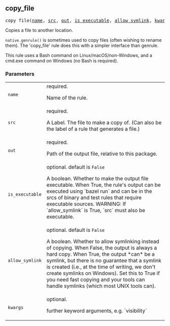 <!-- Generated with Stardoc: http://skydoc.bazel.build -->

<a name="#copy_file"></a>

## copy_file

<pre>
copy_file(<a href="#copy_file-name">name</a>, <a href="#copy_file-src">src</a>, <a href="#copy_file-out">out</a>, <a href="#copy_file-is_executable">is_executable</a>, <a href="#copy_file-allow_symlink">allow_symlink</a>, <a href="#copy_file-kwargs">kwargs</a>)
</pre>

Copies a file to another location.

`native.genrule()` is sometimes used to copy files (often wishing to rename them). The 'copy_file' rule does this with a simpler interface than genrule.

This rule uses a Bash command on Linux/macOS/non-Windows, and a cmd.exe command on Windows (no Bash is required).


### Parameters

<table class="params-table">
  <colgroup>
    <col class="col-param" />
    <col class="col-description" />
  </colgroup>
  <tbody>
    <tr id="copy_file-name">
      <td><code>name</code></td>
      <td>
        required.
        <p>
          Name of the rule.
        </p>
      </td>
    </tr>
    <tr id="copy_file-src">
      <td><code>src</code></td>
      <td>
        required.
        <p>
          A Label. The file to make a copy of. (Can also be the label of a rule
    that generates a file.)
        </p>
      </td>
    </tr>
    <tr id="copy_file-out">
      <td><code>out</code></td>
      <td>
        required.
        <p>
          Path of the output file, relative to this package.
        </p>
      </td>
    </tr>
    <tr id="copy_file-is_executable">
      <td><code>is_executable</code></td>
      <td>
        optional. default is <code>False</code>
        <p>
          A boolean. Whether to make the output file executable. When
    True, the rule's output can be executed using `bazel run` and can be
    in the srcs of binary and test rules that require executable sources.
    WARNING: If `allow_symlink` is True, `src` must also be executable.
        </p>
      </td>
    </tr>
    <tr id="copy_file-allow_symlink">
      <td><code>allow_symlink</code></td>
      <td>
        optional. default is <code>False</code>
        <p>
          A boolean. Whether to allow symlinking instead of copying.
    When False, the output is always a hard copy. When True, the output
    *can* be a symlink, but there is no guarantee that a symlink is
    created (i.e., at the time of writing, we don't create symlinks on
    Windows). Set this to True if you need fast copying and your tools can
    handle symlinks (which most UNIX tools can).
        </p>
      </td>
    </tr>
    <tr id="copy_file-kwargs">
      <td><code>kwargs</code></td>
      <td>
        optional.
        <p>
          further keyword arguments, e.g. `visibility`
        </p>
      </td>
    </tr>
  </tbody>
</table>


